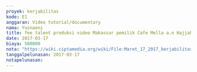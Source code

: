 ```yaml
---
proyek: kerjabilitas
kode: E1
anggaran: Video tutorial/documentary
nama: Yusnaeni
title: fee talent produksi video Makassar pemilik Cafe Mella a.n Hajjah Ramlah
date: 2017-03-17
biaya: 500000
nota: "https://wiki.ciptamedia.org/wiki/File:Maret_17_2017_kerjabilitas_E1_owner_cafe_talent_neni.jpg"
tanggalpelunasan: 2017-03-17
notapelunasan:
---
```

